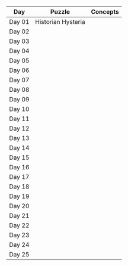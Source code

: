 
| Day  | Puzzle | Concepts  |
| ---- | ------ | --------  |
| Day 01  | Historian Hysteria  |   |
| Day 02  |   |   |
| Day 03  |   |   |
| Day 04  |   |   |
| Day 05  |   |   |
| Day 06  |   |   |
| Day 07  |   |   |
| Day 08  |   |   |
| Day 09  |   |   |
| Day 10  |   |   |
| Day 11  |   |   |
| Day 12  |   |   |
| Day 13  |   |   |
| Day 14  |   |   |
| Day 15  |   |   |
| Day 16  |   |   |
| Day 17  |   |   |
| Day 18  |   |   |
| Day 19  |   |   |
| Day 20  |   |   |
| Day 21  |   |   |
| Day 22  |   |   |
| Day 23  |   |   |
| Day 24  |   |   |
| Day 25  |   |   |
